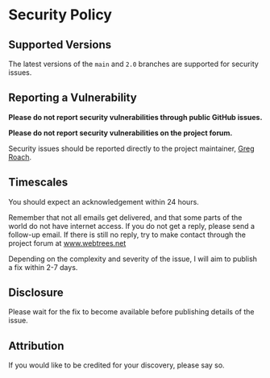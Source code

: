 # Security Policy

## Supported Versions

The latest versions of the `main` and `2.0` branches are supported for security issues.

## Reporting a Vulnerability

**Please do not report security vulnerabilities through public GitHub issues.**

**Please do not report security vulnerabilities on the project forum.**

Security issues should be reported directly to the project maintainer,
[Greg Roach](mailto:greg@subaqua.co.uk).

## Timescales

You should expect an acknowledgement within 24 hours.

Remember that not all emails get delivered, and that some parts of the world do
not have internet access.
If you do not get a reply, please send a follow-up email.
If there is still no reply, try to make contact through the project forum
at www.webtrees.net

Depending on the complexity and severity of the issue, I will aim to publish
a fix within 2-7 days.

## Disclosure

Please wait for the fix to become available before publishing details of the issue.

## Attribution

If you would like to be credited for your discovery, please say so.

